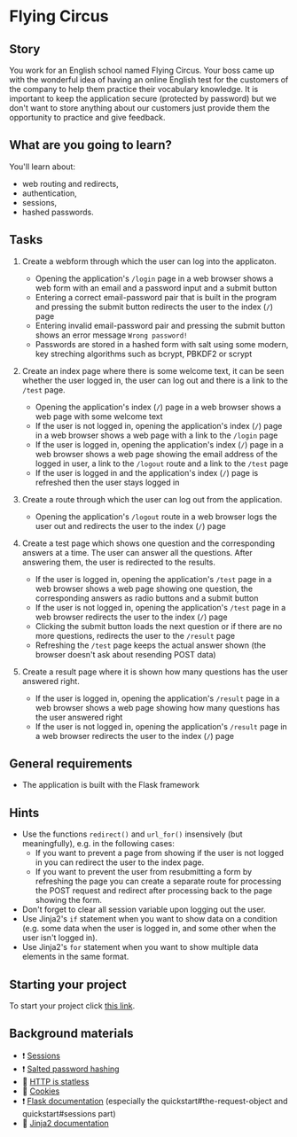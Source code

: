 # Flying Circus

## Story

You work for an English school named Flying Circus. Your boss came up with the
wonderful idea of having an online English test for the customers of the company
to help them practice their vocabulary knowledge. It is important to keep the
application secure (protected by password) but we don't want to store anything
about our customers just provide them the opportunity to practice and give feedback.

## What are you going to learn?

You'll learn about:

- web routing and redirects,
- authentication,
- sessions,
- hashed passwords.

## Tasks

1. Create a webform through which the user can log into the applicaton.
    - Opening the application's `/login` page in a web browser shows a web form with an email and a password input and a submit button
    - Entering a correct email-password pair that is built in the program and pressing the submit button redirects the user to the index (`/`) page
    - Entering invalid email-password pair and pressing the submit button shows an error message `Wrong password!`
    - Passwords are stored in a hashed form with salt using some modern, key streching algorithms such as bcrypt, PBKDF2 or scrypt

2. Create an index page where there is some welcome text, it can be seen whether the user logged in, the user can log out and there is a link to the `/test` page.
    - Opening the application's index (`/`) page in a web browser shows a web page with some welcome text
    - If the user is not logged in, opening the application's index (`/`) page in a web browser shows a web page with a link to the `/login` page
    - If the user is logged in, opening the application's index (`/`) page in a web browser shows a web page showing the email address of the logged in user, a link to the `/logout` route and a link to the `/test` page
    - If the user is logged in and the application's index (`/`) page is refreshed then the user stays logged in

3. Create a route through which the user can log out from the application.
    - Opening the application's `/logout` route in a web browser logs the user out and redirects the user to the index (`/`) page

4. Create a test page which shows one question and the corresponding answers at a time. The user can answer all the questions. After answering them, the user is redirected to the results.
    - If the user is logged in, opening the application's `/test` page in a web browser shows a web page showing one question, the corresponding answers as radio buttons and a submit button
    - If the user is not logged in, opening the application's `/test` page in a web browser redirects the user to the index (`/`) page
    - Clicking the submit button loads the next question or if there are no more questions, redirects the user to the `/result` page
    - Refreshing the `/test` page keeps the actual answer shown (the browser doesn't ask about resending POST data)

5. Create a result page where it is shown how many questions has the user answered right.
    - If the user is logged in, opening the application's `/result` page in a web browser shows a web page showing how many questions has the user answered right
    - If the user is not logged in, opening the application's `/result` page in a web browser redirects the user to the index (`/`) page

## General requirements

- The application is built with the Flask framework

## Hints

- Use the functions `redirect()` and `url_for()` insensively (but meaningfully),
  e.g. in the following cases:
    - If you want to prevent a page from showing if the user is not logged in
      you can redirect the user to the index page.
    - If you want to prevent the user from resubmitting a form by refreshing the page
      you can create a separate route for processing the POST request and redirect
      after processing back to the page showing the form.
- Don't forget to clear all session variable upon logging out the user.
- Use Jinja2's `if` statement when you want to show data on a condition (e.g.
  some data when the user is logged in, and some other when the user isn't logged in).
- Use Jinja2's `for` statement when you want to show multiple data elements in the same format.

## Starting your project

To start your project click [this link](https://journey.code.cool/v2/project/solo/blueprint/flying-circus/python).

## Background materials

- :exclamation: [Sessions](https://learn.code.cool/full-stack/#/../pages/web/authentication-sessions)
- :exclamation: [Salted password hashing](https://learn.code.cool/full-stack/#/../pages/web-security/salted-password-hashing)
- :open_book: [HTTP is statless](https://learn.code.cool/full-stack/#/../pages/web/authentication-http-stateless)
- :open_book: [Cookies](https://learn.code.cool/full-stack/#/../pages/web/authentication-cookies)
- :exclamation: [Flask documentation](http://flask.palletsprojects.com/) (especially the quickstart#the-request-object and quickstart#sessions part)
- :open_book: [Jinja2 documentation](https://jinja.palletsprojects.com/en/2.10.x/templates/)
